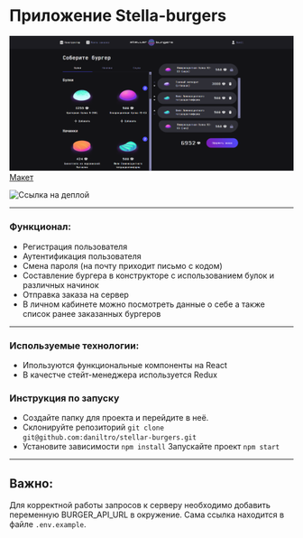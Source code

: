 # Приложение Stella-burgers
![alt text](image.png)
[Макет](<https://www.figma.com/file/vIywAvqfkOIRWGOkfOnReY/React-Fullstack_-Проектные-задачи-(3-месяца)_external_link?type=design&node-id=0-1&mode=design>)

![Ссылка на деплой](https://daniltro.github.io/stellar-burgers/)

---

### Функционал: 
- Регистрация пользователя 
- Аутентификация пользователя
- Смена пароля (на почту приходит письмо с кодом)
- Составление бургера в конструкторе с использованием булок и различных начинок 
- Отправка заказа на сервер
- В личном кабинете можно посмотреть данные о себе а также список ранее  заказанных бургеров
---

### Иcпользуемые технологии:
- Ипользуются функциональные компоненты на React
- В качестче стейт-менеджера используется Redux


### Инструкция по запуску
- Создайте папку для проекта и перейдите в неё.
- Склонируйте репозиторий `git clone git@github.com:daniltro/stellar-burgers.git`
- Установите зависимости `npm install`
Запускайте проект `npm start`
---

## Важно:
Для корректной работы запросов к серверу необходимо добавить переменную BURGER_API_URL в окружение. Сама ссылка находится в файле `.env.example`.
